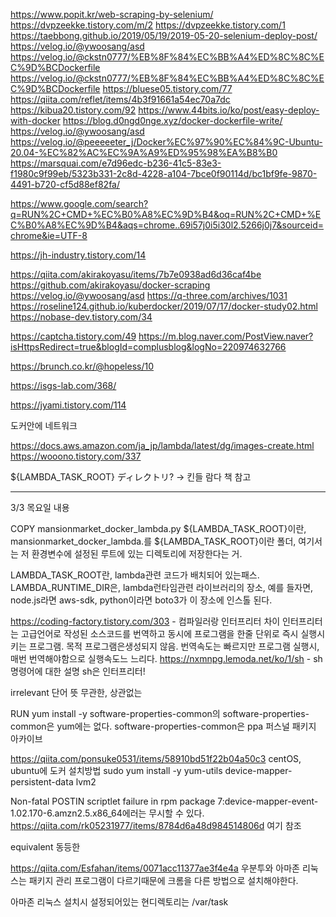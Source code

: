 https://www.popit.kr/web-scraping-by-selenium/
https://dvpzeekke.tistory.com/m/2
https://dvpzeekke.tistory.com/1
https://taebbong.github.io/2019/05/19/2019-05-20-selenium-deploy-post/
https://velog.io/@ywoosang/asd
https://velog.io/@ckstn0777/%EB%8F%84%EC%BB%A4%ED%8C%8C%EC%9D%BCDockerfile
https://velog.io/@ckstn0777/%EB%8F%84%EC%BB%A4%ED%8C%8C%EC%9D%BCDockerfile
https://bluese05.tistory.com/77
https://qiita.com/reflet/items/4b3f91661a54ec70a7dc
https://kibua20.tistory.com/92
https://www.44bits.io/ko/post/easy-deploy-with-docker
https://blog.d0ngd0nge.xyz/docker-dockerfile-write/
https://velog.io/@ywoosang/asd
https://velog.io/@peeeeeter_j/Docker%EC%97%90%EC%84%9C-Ubuntu-20.04-%EC%82%AC%EC%9A%A9%ED%95%98%EA%B8%B0
https://marsquai.com/e7d96edc-b236-41c5-83e3-f1980c9f99eb/5323b331-2c8d-4228-a104-7bce0f90114d/bc1bf9fe-9870-4491-b720-cf5d88ef82fa/

https://www.google.com/search?q=RUN%2C+CMD+%EC%B0%A8%EC%9D%B4&oq=RUN%2C+CMD+%EC%B0%A8%EC%9D%B4&aqs=chrome..69i57j0i5i30l2.5266j0j7&sourceid=chrome&ie=UTF-8

https://jh-industry.tistory.com/14


https://qiita.com/akirakoyasu/items/7b7e0938ad6d36caf4be
https://github.com/akirakoyasu/docker-scraping
https://velog.io/@ywoosang/asd
https://q-three.com/archives/1031
https://roseline124.github.io/kuberdocker/2019/07/17/docker-study02.html
https://nobase-dev.tistory.com/34

https://captcha.tistory.com/49
https://m.blog.naver.com/PostView.naver?isHttpsRedirect=true&blogId=complusblog&logNo=220974632766

https://brunch.co.kr/@hopeless/10

https://isgs-lab.com/368/

https://jyami.tistory.com/114

도커안에 네트워크

https://docs.aws.amazon.com/ja_jp/lambda/latest/dg/images-create.html
https://wooono.tistory.com/337

 ${LAMBDA_TASK_ROOT} ディレクトリ? -> 킨들 람다 책 참고

-------------------------------------------------------------------
3/3 목요일 내용

COPY mansionmarket_docker_lambda.py ${LAMBDA_TASK_ROOT}이란,
mansionmarket_docker_lambda.를 ${LAMBDA_TASK_ROOT}이란 폴더, 여기서는 저 환경변수에 설정된 루트에 있는 디렉토리에 저장한다는 거.

LAMBDA_TASK_ROOT란, lambda관련 코드가 배치되어 있는패스.
LAMBDA_RUNTIME_DIR은, lambda런타임관련 라이브러리의 장소, 예를 들자면, node.js라면 aws-sdk, python이라면 boto3가
이 장소에 인스톨 된다. 


https://coding-factory.tistory.com/303 - 컴파일러랑 인터프리터 차이
인터프리터는 고급언어로 작성된 소스코드를 번역하고 동시에 프로그램을 한줄 단위로 즉시 실행시키는 프로그램.
목적 프로그램은생성되지 않음. 번역속도는 빠르지만 프로그램 실행시, 매번 번역해야함으로 실행속도느 느리다.
https://nxmnpg.lemoda.net/ko/1/sh - sh 명령어에 대한 설명 sh은 인터프리터!


 irrelevant 단어 뜻  무관한, 상관없는


 RUN yum install -y software-properties-common의 software-properties-common은 yum에는 없다.
 software-properties-common은 ppa 퍼스널 패키지 아카이브 


https://qiita.com/ponsuke0531/items/58910bd51f22b04a50c3 centOS, ubuntu에 도커 설치방법
 sudo yum install -y yum-utils device-mapper-persistent-data lvm2


 Non-fatal POSTIN scriptlet failure in rpm package 7:device-mapper-event-1.02.170-6.amzn2.5.x86_64에러는 무시할 수 있다.
 https://qiita.com/rk05231977/items/8784d6a48d984514806d 여기 참조


 equivalent 동등한


 https://qiita.com/Esfahan/items/0071acc11377ae3f4e4a
 우분투와 아마존 리눅스는 패키지 관리 프로그램이 다르기때문에 
 크롬을 다른 방법으로 설치해야한다.

 아마존 리눅스 설치시 설정되어있는 현디렉토리는 /var/task